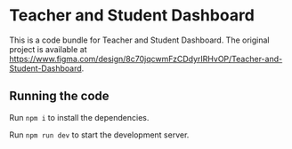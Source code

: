 
  # Teacher and Student Dashboard

  This is a code bundle for Teacher and Student Dashboard. The original project is available at https://www.figma.com/design/8c70jqcwmFzCDdyrIRHvOP/Teacher-and-Student-Dashboard.

  ## Running the code

  Run `npm i` to install the dependencies.

  Run `npm run dev` to start the development server.
  